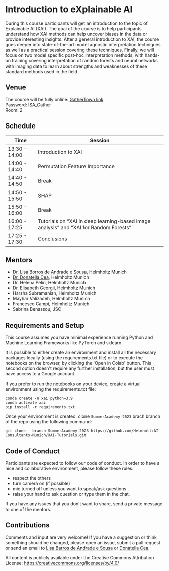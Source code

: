 # Introduction to eXplainable AI 

During this course participants will get an introduction to the topic of Explainable AI (XAI). The goal of the course is to help participants understand how XAI methods can help uncover biases in the data or provide interesting insights. After a general introduction to XAI, the course goes deeper into state-of-the-art model agnostic interpretation techniques as well as a practical session covering these techniques. Finally, we will focus on two model specific post-hoc interpretation methods, with hands-on training covering interpretation of random forests and neural networks with imaging data to learn about strengths and weaknesses of these standard methods used in the field.

## Venue

The course will be fully online: [GatherTown link](https://app.gather.town/app/nkxyTbuI84smfiQk/HMC-Workshop-Lounge)  
Password: ISA_Gather  
Room: 2  

## Schedule

|     Time    |      Session      |
| ----------- | ----------------- |
|13:30 - 14:00|Introduction to XAI|
|14:00 - 14:40|Permutation Feature Importance|
|14:40 - 14:50|Break|
|14:50 - 15:50|SHAP|
|15:50 - 16:00|Break|
|16:00 - 17:25|Tutorials on “XAI in deep learning-based image analysis” and “XAI for Random Forests”|
|17:25 - 17:30|Conclusions|

## Mentors

- [Dr. Lisa Borros de Andrade e Sousa](mailto:lisa.barros@helmholtz-munich.de), Helmholtz Munich
- [Dr. Donatella Cea](mailto:donatella.cea@helmholtz-munich.de), Helmholtz Munich
- Dr. Helena Pelin, Helmholtz Munich
- Dr. Elisabeth Georgii, Helmholtz Munich
- Harsha Subramanian, Helmholtz Munich
- Mayhar Valizadeh, Helmholtz Munich
- Francesco Campi, Helmholtz Munich
- Sabrina Benassou, JSC

## Requirements and Setup

This course assumes you have minimal experience running Python and Machine Learning Frameworks like PyTorch and sklearn.

It is possible to either create an environment and install all the necessary packages locally (using the requirements.txt file) or to execute the notebooks on the browser, by clicking the 'Open in Colab' button. This second option doesn't require any further installation, but the user must have access to a Google account.

If you prefer to run the notebooks on your device, create a virtual environment using the requirements.txt file:
```
conda create -n xai python=3.9
conda activate xai
pip install -r requirements.txt
```

Once your environment is created, clone `SummerAcademy-2023` brach branch of the repo using the following command:

```
git clone --branch SummerAcademy-2023 https://github.com/HelmholtzAI-Consultants-Munich/XAI-Tutorials.git
```

## Code of Conduct

Participants are expected to follow our code of conduct. In order to have a nice and collaborative environment, please follow these rules:

- respect the others
- turn camera on (if possible)
- mic turned off unless you want to speak/ask questions
- raise your hand to ask question or type them in the chat.

If you have any issues that you don’t want to share, send a private message to one of the mentors.

## Contributions

Comments and input are very welcome! If you have a suggestion or think something should be changed, please open an issue, submit a pull request or send an email to [Lisa Barros de Andrade e Sousa](mailto:lisa.barros@helmholtz-munich.de) or [Donatella Cea](mailto:donatella.cea@helmholtz-munich.de).

All content is publicly available under the Creative Commons Attribution License: https://creativecommons.org/licenses/by/4.0/
